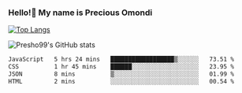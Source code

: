 ### Hello!👋 My name is Precious Omondi 

[![Top Langs](https://github-readme-stats.vercel.app/api/top-langs/?username=Presho99&langs_count=8&theme=dark)](https://github.com/Presho99/github-readme-stats)

![Presho99's GitHub stats](https://github-readme-stats.vercel.app/api?username=Presho99&show_icons=true&theme=dark)

<!--START_SECTION:waka-->

```txt
JavaScript   5 hrs 24 mins   ██████████████████▒░░░░░░   73.51 %
CSS          1 hr 45 mins    ██████░░░░░░░░░░░░░░░░░░░   23.95 %
JSON         8 mins          ▒░░░░░░░░░░░░░░░░░░░░░░░░   01.99 %
HTML         2 mins          ░░░░░░░░░░░░░░░░░░░░░░░░░   00.54 %
```

<!--END_SECTION:waka-->

